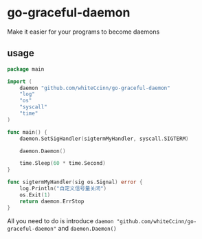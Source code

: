 # go-graceful-daemon

Make it easier for your programs to become daemons

## usage

```go
package main

import (
	daemon "github.com/whiteCcinn/go-graceful-daemon"
	"log"
	"os"
	"syscall"
	"time"
)

func main() {
	daemon.SetSigHandler(sigtermMyHandler, syscall.SIGTERM)

	daemon.Daemon()

	time.Sleep(60 * time.Second)
}

func sigtermMyHandler(sig os.Signal) error {
	log.Println("自定义信号量关闭")
	os.Exit(1)
	return daemon.ErrStop
}

```

All you need to do is introduce `daemon "github.com/whiteCcinn/go-graceful-daemon"` and `daemon.Daemon()`

